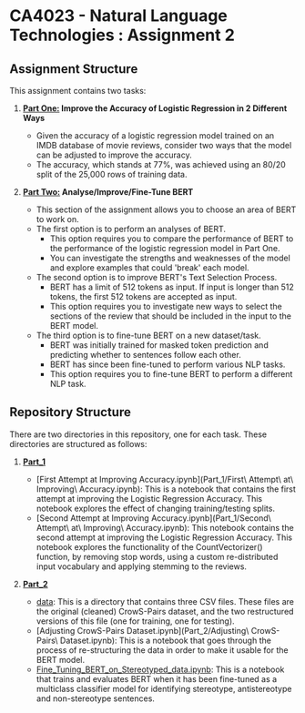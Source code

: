 # CA4023 - Natural Language Technologies : Assignment 2

## Assignment Structure

This assignment contains two tasks:

1. <b><u>Part One:</u> Improve the Accuracy of Logistic Regression in 2 Different Ways</b>
    * Given the accuracy of a logistic regression model trained on an IMDB database of movie reviews, consider two ways that the model can be adjusted to improve the accuracy.
    * The accuracy, which stands at 77%, was achieved using an 80/20 split of the 25,000 rows of training data.

2. <b><u>Part Two:</u> Analyse/Improve/Fine-Tune BERT</b>
    * This section of the assignment allows you to choose an area of BERT to work on.
    * The first option is to perform an analyses of BERT.
        * This option requires you to compare the performance of BERT to the performance of the logistic regression model in Part One. 
        * You can investigate the strengths and weaknesses of the model and explore examples that could 'break' each model.
    * The second option is to improve BERT's Text Selection Process.
        * BERT has a limit of 512 tokens as input. If input is longer than 512 tokens, the first 512 tokens are accepted as input.
        * This option requires you to investigate new ways to select the sections of the review that should be included in the input to the BERT model.
    * The third option is to fine-tune BERT on a new dataset/task.
        * BERT was initially trained for masked token prediction and predicting whether to sentences follow each other.
        * BERT has since been fine-tuned to perform various NLP tasks. 
        * This option requires you to fine-tune BERT to perform a different NLP task.

## Repository Structure

There are two directories in this repository, one for each task. These directories are structured as follows:

1. <b><u>Part_1</u></b>
    * [First Attempt at Improving Accuracy.ipynb](Part_1/First\ Attempt\ at\ Improving\ Accuracy.ipynb): This is a notebook that contains the first attempt at improving the Logistic Regression Accuracy. This notebook explores the effect of changing training/testing splits.
    * [Second Attempt at Improving Accuracy.ipynb](Part_1/Second\ Attempt\ at\ Improving\ Accuracy.ipynb): This notebook contains the second attempt at improving the Logistic Regression Accuracy. This notebook explores the functionality of the CountVectorizer() function, by removing stop words, using a custom re-distributed input vocabulary and applying stemming to the reviews.

2. <b><u>Part_2</u></b>
    * [data](Part_2/data): This is a directory that contains three CSV files. These files are the original (cleaned) CrowS-Pairs dataset, and the two restructured versions of this file (one for training, one for testing).
    * [Adjusting CrowS-Pairs Dataset.ipynb](Part_2/Adjusting\ CrowS-Pairs\ Dataset.ipynb): This is a notebook that goes through the process of re-structuring the data in order to make it usable for the BERT model.
    * [Fine_Tuning_BERT_on_Stereotyped_data.ipynb](Part_2/Fine_Tuning_BERT_on_Stereotyped_data.ipynb): This is a notebook that trains and evaluates BERT when it has been fine-tuned as a multiclass classifier model for identifying stereotype, antistereotype and non-stereotype sentences.